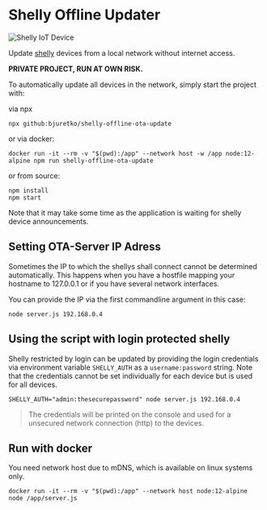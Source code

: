 # Shelly Offline Updater

![Shelly IoT Device](https://shop.shelly.cloud/image/cache/catalog/shelly_plug_s/s_plug_s_x1-300x300.jpg)

Update [shelly](https://shelly.cloud/) devices from a local network without internet access.

**PRIVATE PROJECT, RUN AT OWN RISK.**

To automatically update all devices in the network, simply start the project with:

via npx

```
npx github:bjuretko/shelly-offline-ota-update
```

or via docker:

```
docker run -it --rm -v "$(pwd):/app" --network host -w /app node:12-alpine npm run shelly-offline-ota-update
```

or from source:

```
npm install
npm start
```

Note that it may take some time as the application is waiting for shelly device announcements.

## Setting OTA-Server IP Adress

Sometimes the IP to which the shellys shall connect cannot be determined automatically.
This happens when you have a hostfile mapping your hostname to 127.0.0.1 or if you have several
network interfaces.

You can provide the IP via the first commandline argument in this case:

```
node server.js 192.168.0.4
```

## Using the script with login protected shelly

Shelly restricted by login can be updated by providing the login credentials via environment variable `SHELLY_AUTH` as a `username:password` string. Note that the credentials cannot be
set individually for each device but is used for all devices.

```
SHELLY_AUTH="admin:thesecurepassword" node server.js 192.168.0.4
```

> The credentials will be printed on the console and used for a unsecured network connection (http) to the devices.

## Run with docker

You need network host due to mDNS, which is available on linux systems only.

```
docker run -it --rm -v "$(pwd):/app" --network host node:12-alpine node /app/server.js
```
